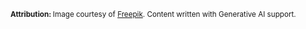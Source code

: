 **<small>Attribution: </small>**
<small>Image courtesy of [Freepik](https://www.freepik.com/). Content written with Generative AI support.</small>